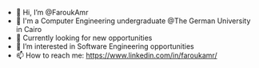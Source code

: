 - 👋 Hi, I’m @FaroukAmr
- :open_book: I'm a Computer Engineering undergraduate @The German University in Cairo
- :briefcase: Currently looking for new opportunities
- 👀 I’m interested in Software Engineering opportunities
- 📫 How to reach me: https://www.linkedin.com/in/faroukamr/
